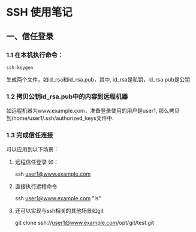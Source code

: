 SSH 使用笔记
====

一、信任登录
----

### 1.1 在本机执行命令：

    ssh-keygen

生成两个文件，如id_rsa和id_rsa.pub，其中, id_rsa是私钥，id_rsa.pub是公钥

### 1.2 拷贝公钥id_rsa.pub中的内容到远程机器

如远程机器为www.example.com，准备登录使用的用户是user1, 那么拷贝到/home/user1/.ssh/authorized_keys文件中.

### 1.3 完成信任连接

可以应用到以下场景：

1. 远程信任登录 如：


    ssh user1@www.example.com


2. 直接执行远程命令


    ssh user1@www.example.com "ls"


3. 还可以实现与ssh相关的其他场景如git


    git clone ssh://user1@www.example.com/opt/git/test.git


